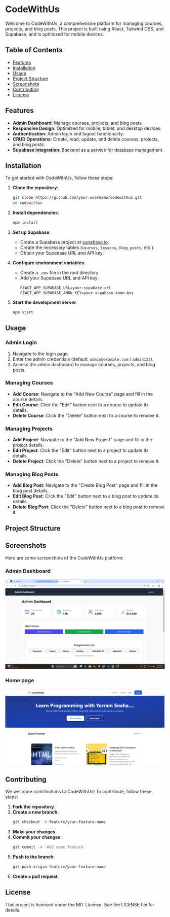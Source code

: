 # CodeWithUs

Welcome to CodeWithUs, a comprehensive platform for managing courses, projects, and blog posts. This project is built using React, Tailwind CSS, and Supabase, and is optimized for mobile devices.

## Table of Contents

- [Features](#features)
- [Installation](#installation)
- [Usage](#usage)
- [Project Structure](#project-structure)
- [Screenshots](#screenshots)
- [Contributing](#contributing)
- [License](#license)

## Features

- **Admin Dashboard**: Manage courses, projects, and blog posts.
- **Responsive Design**: Optimized for mobile, tablet, and desktop devices.
- **Authentication**: Admin login and logout functionality.
- **CRUD Operations**: Create, read, update, and delete courses, projects, and blog posts.
- **Supabase Integration**: Backend as a service for database management.

## Installation

To get started with CodeWithUs, follow these steps:

1. **Clone the repository**:
    ```bash
    git clone https://github.com/your-username/codewithus.git
    cd codewithus
    ```

2. **Install dependencies**:
    ```bash
    npm install
    ```

3. **Set up Supabase**:
    - Create a Supabase project at [supabase.io](https://supabase.io).
    - Create the necessary tables (`courses`, `lessons`, `blog_posts`, etc.).
    - Obtain your Supabase URL and API key.

4. **Configure environment variables**:
    - Create a `.env` file in the root directory.
    - Add your Supabase URL and API key:
      ```env
      REACT_APP_SUPABASE_URL=your-supabase-url
      REACT_APP_SUPABASE_ANON_KEY=your-supabase-anon-key
      ```

5. **Start the development server**:
    ```bash
    npm start
    ```

## Usage

### Admin Login

1. Navigate to the login page.
2. Enter the admin credentials (default: `admin@example.com` / `admin123`).
3. Access the admin dashboard to manage courses, projects, and blog posts.

### Managing Courses

- **Add Course**: Navigate to the "Add New Course" page and fill in the course details.
- **Edit Course**: Click the "Edit" button next to a course to update its details.
- **Delete Course**: Click the "Delete" button next to a course to remove it.

### Managing Projects

- **Add Project**: Navigate to the "Add New Project" page and fill in the project details.
- **Edit Project**: Click the "Edit" button next to a project to update its details.
- **Delete Project**: Click the "Delete" button next to a project to remove it.

### Managing Blog Posts

- **Add Blog Post**: Navigate to the "Create Blog Post" page and fill in the blog post details.
- **Edit Blog Post**: Click the "Edit" button next to a blog post to update its details.
- **Delete Blog Post**: Click the "Delete" button next to a blog post to remove it.

## Project Structure

## Screenshots

Here are some screenshots of the CodeWithUs platform:

### Admin Dashboard

![Admin Dashboard](public/screenshots/2.png)

### Home page

![Add New Course](public/screenshots/1.png)


## Contributing

We welcome contributions to CodeWithUs! To contribute, follow these steps:

1. **Fork the repository**.
2. **Create a new branch**:
    ```bash
    git checkout -b feature/your-feature-name
    ```
3. **Make your changes**.
4. **Commit your changes**:
    ```bash
    git commit -m 'Add some feature'
    ```
5. **Push to the branch**:
    ```bash
    git push origin feature/your-feature-name
    ```
6. **Create a pull request**.

## License

This project is licensed under the MIT License. See the LICENSE file for details.

